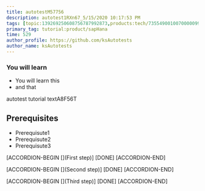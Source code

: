 ```yaml
---
title: autotestM57756
description: autotest1RXn67_5/15/2020 10:17:53 PM
tags: [topic:139269250608756787992873,products:tech/73554900100700000996,tutorial:experience/advanced]
primary_tag: tutorial:product/sapHana
time: 529
author_profile: https://github.com/ksAutotests
author_name: ksAutotests
---
```

### You will learn
- You will learn this
- and that

autotest tutorial textA8F56T

## Prerequisites
- Prerequisute1
- Prerequisute2
- Prerequisute3

[ACCORDION-BEGIN [](First step)]
[DONE]
[ACCORDION-END]

[ACCORDION-BEGIN [](Second step)]
[DONE]
[ACCORDION-END]

[ACCORDION-BEGIN [](Third step)]
[DONE]
[ACCORDION-END]

